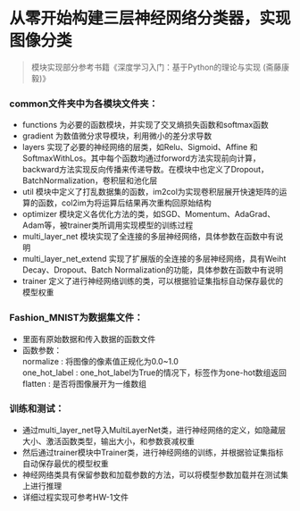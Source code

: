 # 从零开始构建三层神经网络分类器，实现图像分类
> 模块实现部分参考书籍《深度学习入门：基于Python的理论与实现 (斋藤康毅)》

### common文件夹中为各模块文件夹：
- functions 为必要的函数模块，并实现了交叉熵损失函数和softmax函数
- gradient 为数值微分求导模块，利用微小的差分求导数
- layers 实现了必要的神经网络的层类，如Relu、Sigmoid、Affine 和SoftmaxWithLos。其中每个函数均通过forword方法实现前向计算，backward方法实现反向传播来传递导数。在模块中也定义了Dropout，BatchNormalization，卷积层和池化层
- util 模块中定义了打乱数据集的函数，im2col为实现卷积层展开快速矩阵的运算的函数，col2im为将运算后结果再次重构回原始结构
- optimizer 模块定义各优化方法的类，如SGD、Momentum、AdaGrad、Adam等，被trainer类所调用实现模型的训练过程
- multi_layer_net 模块实现了全连接的多层神经网络，具体参数在函数中有说明
- multi_layer_net_extend 实现了扩展版的全连接的多层神经网络，具有Weiht Decay、Dropout、Batch Normalization的功能，具体参数在函数中有说明
- trainer 定义了进行神经网络训练的类，可以根据验证集指标自动保存最优的模型权重

### Fashion_MNIST为数据集文件：
- 里面有原始数据和传入数据的函数文件 <br> 
- 函数参数：<br> 
   normalize : 将图像的像素值正规化为0.0~1.0  <br> 
   one_hot_label : one_hot_label为True的情况下，标签作为one-hot数组返回  <br> 
   flatten : 是否将图像展开为一维数组  <br>

### 训练和测试：
- 通过multi_layer_net导入MultiLayerNet类，进行神经网络的定义，如隐藏层大小、激活函数类型，输出大小，和参数衰减权重
- 然后通过trainer模块中Trainer类，进行神经网络的训练，并根据验证集指标自动保存最优的模型权重
- 神经网络类具有保留参数和加载参数的方法，可以将模型参数加载并在测试集上进行推理
- 详细过程实现可参考HW-1文件

